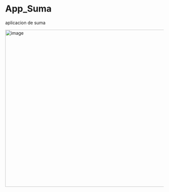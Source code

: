 # App_Suma
aplicacion de suma

<img width="800" height="500" alt="image" src="https://github.com/user-attachments/assets/1ee8ec02-b3e7-42ee-9158-45826909e3de" />
